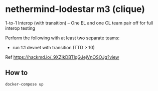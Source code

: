 # nethermind-lodestar m3 (clique)

1-to-1 Interop (with transition) – One EL and one CL team pair off for full interop testing

Perform the following with at least two separate teams:

- run 1:1 devnet with transition (TTD > 10)

Ref https://hackmd.io/_9XZIkDBTlqGJejVnOSOJg?view

## How to

```
docker-compose up
```
